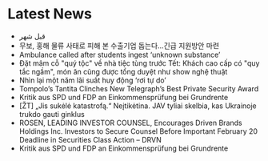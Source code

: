 # Latest News
-  قبل شهر
-  무보, 홍해 물류 사태로 피해 본 수출기업 돕는다…긴급 지원방안 마련
-  Ambulance called after students ingest ‘unknown substance’
-  Đặt mâm cỗ "quý tộc" về nhà tiệc tùng trước Tết: Khách cao cấp có "quy tắc ngầm", món ăn cũng được tổng duyệt như show nghệ thuật
-  Nhìn lại một năm lãi suất huy động ‘rơi tự do’
-  Tompolo’s Tantita Clinches New Telegraph’s Best Private Security Award
-  Kritik aus SPD und FDP an Einkommensprüfung bei Grundrente
-  [ŽT] „Jis sukėlė katastrofą.“ Neįtikėtina. JAV tyliai skelbia, kas Ukrainoje trukdo gauti ginklus
-  ROSEN, LEADING INVESTOR COUNSEL, Encourages Driven Brands Holdings Inc. Investors to Secure Counsel Before Important February 20 Deadline in Securities Class Action – DRVN
-  Kritik aus SPD und FDP an Einkommensprüfung bei Grundrente
